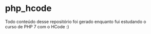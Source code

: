 # php_hcode
Todo conteúdo desse repositório foi gerado enquanto fui estudando o curso de PHP 7 com o HCode :)
